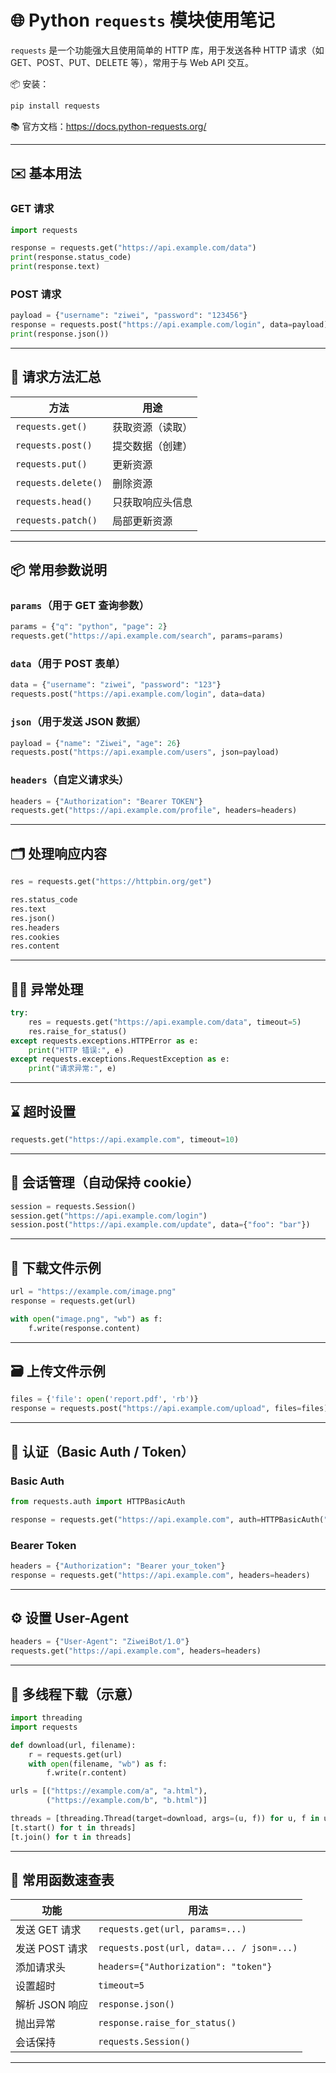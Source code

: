 
# 🌐 Python `requests` 模块使用笔记

`requests` 是一个功能强大且使用简单的 HTTP 库，用于发送各种 HTTP 请求（如 GET、POST、PUT、DELETE 等），常用于与 Web API 交互。

📦 安装：

```bash
pip install requests
```

📚 官方文档：https://docs.python-requests.org/

---

## ✉️ 基本用法

### GET 请求

```python
import requests

response = requests.get("https://api.example.com/data")
print(response.status_code)
print(response.text)
```

### POST 请求

```python
payload = {"username": "ziwei", "password": "123456"}
response = requests.post("https://api.example.com/login", data=payload)
print(response.json())
```

---

## 📮 请求方法汇总

| 方法              | 用途                 |
|-------------------|----------------------|
| `requests.get()`     | 获取资源（读取）    |
| `requests.post()`    | 提交数据（创建）    |
| `requests.put()`     | 更新资源           |
| `requests.delete()`  | 删除资源           |
| `requests.head()`    | 只获取响应头信息   |
| `requests.patch()`   | 局部更新资源       |

---

## 📦 常用参数说明

### `params`（用于 GET 查询参数）

```python
params = {"q": "python", "page": 2}
requests.get("https://api.example.com/search", params=params)
```

### `data`（用于 POST 表单）

```python
data = {"username": "ziwei", "password": "123"}
requests.post("https://api.example.com/login", data=data)
```

### `json`（用于发送 JSON 数据）

```python
payload = {"name": "Ziwei", "age": 26}
requests.post("https://api.example.com/users", json=payload)
```

### `headers`（自定义请求头）

```python
headers = {"Authorization": "Bearer TOKEN"}
requests.get("https://api.example.com/profile", headers=headers)
```

---

## 🗂️ 处理响应内容

```python
res = requests.get("https://httpbin.org/get")

res.status_code
res.text
res.json()
res.headers
res.cookies
res.content
```

---

## 🕵️‍♂️ 异常处理

```python
try:
    res = requests.get("https://api.example.com/data", timeout=5)
    res.raise_for_status()
except requests.exceptions.HTTPError as e:
    print("HTTP 错误:", e)
except requests.exceptions.RequestException as e:
    print("请求异常:", e)
```

---

## ⌛ 超时设置

```python
requests.get("https://api.example.com", timeout=10)
```

---

## 🔁 会话管理（自动保持 cookie）

```python
session = requests.Session()
session.get("https://api.example.com/login")
session.post("https://api.example.com/update", data={"foo": "bar"})
```

---

## 💾 下载文件示例

```python
url = "https://example.com/image.png"
response = requests.get(url)

with open("image.png", "wb") as f:
    f.write(response.content)
```

---

## 🗃️ 上传文件示例

```python
files = {'file': open('report.pdf', 'rb')}
response = requests.post("https://api.example.com/upload", files=files)
```

---

## 🔐 认证（Basic Auth / Token）

### Basic Auth

```python
from requests.auth import HTTPBasicAuth

response = requests.get("https://api.example.com", auth=HTTPBasicAuth("user", "pass"))
```

### Bearer Token

```python
headers = {"Authorization": "Bearer your_token"}
response = requests.get("https://api.example.com", headers=headers)
```

---

## ⚙️ 设置 User-Agent

```python
headers = {"User-Agent": "ZiweiBot/1.0"}
requests.get("https://api.example.com", headers=headers)
```

---

## 🧵 多线程下载（示意）

```python
import threading
import requests

def download(url, filename):
    r = requests.get(url)
    with open(filename, "wb") as f:
        f.write(r.content)

urls = [("https://example.com/a", "a.html"),
        ("https://example.com/b", "b.html")]

threads = [threading.Thread(target=download, args=(u, f)) for u, f in urls]
[t.start() for t in threads]
[t.join() for t in threads]
```

---

## 🧹 常用函数速查表

| 功能           | 用法                                     |
|----------------|------------------------------------------|
| 发送 GET 请求   | `requests.get(url, params=...)`         |
| 发送 POST 请求  | `requests.post(url, data=... / json=...)` |
| 添加请求头     | `headers={"Authorization": "token"}`     |
| 设置超时       | `timeout=5`                              |
| 解析 JSON 响应 | `response.json()`                        |
| 抛出异常       | `response.raise_for_status()`            |
| 会话保持       | `requests.Session()`                     |

---
